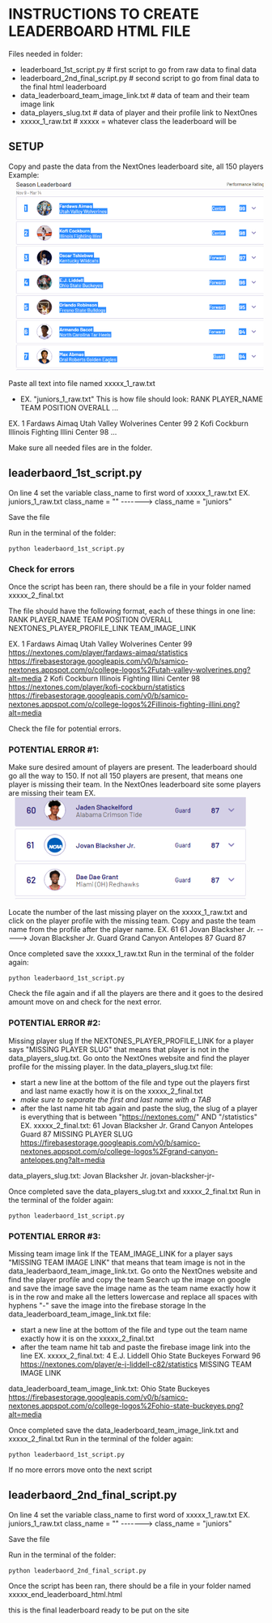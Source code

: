 # INSTRUCTIONS TO CREATE LEADERBOARD HTML FILE
Files needed in folder:
- leaderboard_1st_script.py                     # first script to go from raw data to final data
- leaderboard_2nd_final_script.py               # second script to go from final data to the final html leaderboard
- data_leaderboard_team_image_link.txt          # data of team and their team image link
- data_players_slug.txt                         # data of player and their profile link to NextOnes
- xxxxx_1_raw.txt                               # xxxxx = whatever class the leaderboard will be


## SETUP
Copy and paste the data from the NextOnes leaderboard site, all 150 players
Example:
![highlight_example](/images/highlight_example.png)

Paste all text into file named xxxxx_1_raw.txt
- EX. "juniors_1_raw.txt"
This is how file should look:
RANK
PLAYER_NAME
TEAM
POSITION
OVERALL
...

EX.
1
Fardaws Aimaq
Utah Valley Wolverines
Center
99
2
Kofi Cockburn
Illinois Fighting Illini
Center
98
...


Make sure all needed files are in the folder.

## leaderbaord_1st_script.py
On line 4 set the variable class_name to first word of xxxxx_1_raw.txt
EX.
juniors_1_raw.txt
class_name = ""     ------->    class_name = "juniors"

Save the file

Run in the terminal of the folder:
```shell
python leaderbaord_1st_script.py
```
### Check for errors
Once the script has been ran, there should be a file in your folder named xxxxx_2_final.txt

The file should have the following format, each of these things in one line:
RANK    PLAYER_NAME     TEAM    POSITION    OVERALL     NEXTONES_PLAYER_PROFILE_LINK    TEAM_IMAGE_LINK

EX.
1	Fardaws Aimaq	Utah Valley Wolverines	Center	99	https://nextones.com/player/fardaws-aimaq/statistics	https://firebasestorage.googleapis.com/v0/b/samico-nextones.appspot.com/o/college-logos%2Futah-valley-wolverines.png?alt=media
2	Kofi Cockburn	Illinois Fighting Illini	Center	98	https://nextones.com/player/kofi-cockburn/statistics	https://firebasestorage.googleapis.com/v0/b/samico-nextones.appspot.com/o/college-logos%2Fillinois-fighting-illini.png?alt=media

Check the file for potential errors.
### POTENTIAL ERROR #1:
Make sure desired amount of players are present. The leaderboard should go all the way to 150.
If not all 150 players are present, that means one player is missing their team.
In the NextOnes leaderboard site some players are missing their team
EX.
![missing_team_example](/images/missing_team_example.png)

Locate the number of the last missing player on the xxxxx_1_raw.txt and click on the player profile with the missing team. Copy and paste the team name from the profile after the player name.
EX.
61                                  61
Jovan Blacksher Jr.     ----->      Jovan Blacksher Jr.
Guard                               Grand Canyon Antelopes
87                                  Guard
                                    87

Once completed save the xxxxx_1_raw.txt
Run in the terminal of the folder again:
```shell
python leaderbaord_1st_script.py
```                             
Check the file again and if all the players are there and it goes to the desired amount move on and check for the next error.

### POTENTIAL ERROR #2:
Missing player slug
If the NEXTONES_PLAYER_PROFILE_LINK for a player says "MISSING PLAYER SLUG" that means that player is not in the data_players_slug.txt.
Go onto the NextOnes website and find the player profile for the missing player.
In the data_players_slug.txt file:
- start a new line at the bottom of the file and type out the players first and last name exactly how it is on the xxxxx_2_final.txt 
- *make sure to separate the first and last name with a TAB*
- after the last name hit tab again and paste the slug, the slug of a player is everything that is between "https://nextones.com/" AND "/statistics"
EX.
xxxxx_2_final.txt:
61	Jovan Blacksher Jr.	Grand Canyon Antelopes	Guard	87	MISSING PLAYER SLUG	https://firebasestorage.googleapis.com/v0/b/samico-nextones.appspot.com/o/college-logos%2Fgrand-canyon-antelopes.png?alt=media

data_players_slug.txt:
Jovan	Blacksher Jr.	jovan-blacksher-jr-

Once completed save the data_players_slug.txt and xxxxx_2_final.txt
Run in the terminal of the folder again:
```shell
python leaderbaord_1st_script.py
```

### POTENTIAL ERROR #3:
Missing  team image link
If the TEAM_IMAGE_LINK for a player says "MISSING TEAM IMAGE LINK" that means that team image is not in the data_leaderbaord_team_image_link.txt.
Go onto the NextOnes website and find the player profile and copy the team
Search up the image on google and save the image
save the image name as the team name exactly how it is in the row and make all the letters lowercase and replace all spaces with hyphens "-"
save the image into the firebase storage
In the data_leaderboard_team_image_link.txt file:
- start a new line at the bottom of the file and type out the team name exactly how it is on the xxxxx_2_final.txt 
- after the team name hit tab and paste the firebase image link into the line
EX.
xxxxx_2_final.txt:
4	E.J. Liddell	Ohio State Buckeyes	Forward	96	https://nextones.com/player/e-j-liddell-c82/statistics	MISSING TEAM IMAGE LINK

data_leaderboard_team_image_link.txt:
Ohio State Buckeyes	https://firebasestorage.googleapis.com/v0/b/samico-nextones.appspot.com/o/college-logos%2Fohio-state-buckeyes.png?alt=media

Once completed save the data_leaderboard_team_image_link.txt and xxxxx_2_final.txt
Run in the terminal of the folder again:
```shell
python leaderbaord_1st_script.py
```

If no more errors move onto the next script
## leaderbaord_2nd_final_script.py
On line 4 set the variable class_name to first word of xxxxx_1_raw.txt
EX.
juniors_1_raw.txt
class_name = ""     ------->    class_name = "juniors"

Save the file

Run in the terminal of the folder:
```shell
python leaderbaord_2nd_final_script.py
```
Once the script has been ran, there should be a file in your folder named xxxxx_end_leaderboard_html.html

this is the final leaderboard ready to be put on the site




